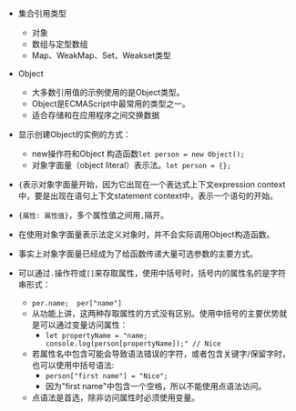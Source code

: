 - 集合引用类型
  - 对象
  - 数组与定型数组
  - Map、WeakMap、Set、Weakset类型

- Object
  - 大多数引用值的示例使用的是Object类型。
  - Object是ECMAScript中最常用的类型之一。
  - 适合存储和在应用程序之间交换数据

- 显示创建Object的实例的方式：
  - new操作符和Object 构造函数`let person = new Object();`
  - 对象字面量（object literal）表示法。`let person = {};`

- `{`表示对象字面量开始，因为它出现在一个表达式上下文expression context中，要是出现在语句上下文statement context中，表示一个语句的开始。

- `{属性: 属性值}`，多个属性值之间用`,`隔开。

- 在使用对象字面量表示法定义对象时，并不会实际调用Object构造函数。

- 事实上对象字面量已经成为了给函数传递大量可选参数的主要方式。

- 可以通过`.`操作符或`[]`来存取属性，使用中括号时，括号内的属性名的是字符串形式：
  - `per.name;  per["name"]`
  - 从功能上讲，这两种存取属性的方式没有区别。使用中括号的主要优势就是可以通过变量访问属性：
    - `let propertyName = "name; console.log(person[propertyName]);" // Nice`
  - 若属性名中包含可能会导致语法错误的字符，或者包含关键字/保留字时，也可以使用中括号语法:
    - `person["first name"] = "Nice";`
    - 因为"first name"中包含一个空格，所以不能使用点语法访问。
  - 点语法是首选，除非访问属性时必须使用变量。